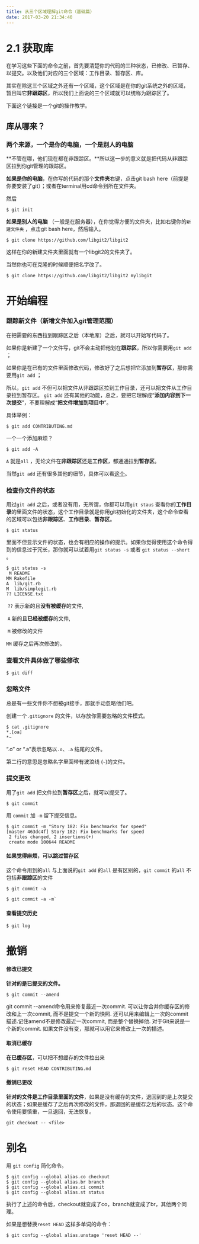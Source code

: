 ```yaml
---
title: 从三个区域理解git命令（基础篇）
date: 2017-03-20 21:34:40
---
```


# 2.1 获取库

在学习这些下面的命令之前，首先要清楚你的代码的三种状态，已修改、已暂存、以提交。以及他们对应的三个区域：工作目录、暂存区、库。

其实在除这三个区域之外还有一个区域，这个区域是在你的git系统之外的区域，暂且叫它**非跟踪区**，所以我们上面说的三个区域就可以统称为跟踪区了。

下面这个链接是一个git的操作教学。

[](https://try.github.io)

## 库从哪来？

### 两个来源，一个是你的电脑，一个是别人的电脑

**不管在哪，他们现在都在非跟踪区。**所以这一步的意义就是把代码从非跟踪区拉到你git管理的跟踪区。

**如果是你的电脑**，在你写的代码的那个**文件夹**右键，点击git bash here（前提是你要安装了git）；或者在terminal用cd命令到所在文件夹。

然后

```
$ git init
```

**如果是别人的电脑** （一般是在服务器），在你觉得方便的文件夹，比如右键你的`新建文件夹` ，点击git bash here，然后输入。

```
$ git clone https://github.com/libgit2/libgit2
```

这样在你的新建文件夹里面就有一个libgit2的文件夹了。

当然你也可在克隆的时候顺便把名字改了。

```
$ git clone https://github.com/libgit2/libgit2 mylibgit
```

# 开始编程

### 跟踪新文件（新增文件加入git管理范围）

在把需要的东西拉到跟踪区之后（本地库）之后，就可以开始写代码了。

如果你是新建了一个文件写，git不会主动把他划在**跟踪区**，所以你需要用`git add` ；

如果你是在已有的文件里面修改代码，修改好了之后想把它添加到**暂存区**，那你需要用`git add` ；

所以，`git add` 不但可以把文件从非跟踪区拉到工作目录，还可以把文件从工作目录拉到暂存区。 `git add` 还有其他的功能，总之，要把它理解成“**添加内容到下一次提交**”，不要理解成“**把文件增加到项目中**”。

具体举例：

```$ git add README~~~
$ git add CONTRIBUTING.md
```

一个一个添加麻烦？

~~~
$ git add -A
~~~

`A` 就是`all` ，无论文件在**非跟踪区**还是**工作区**，都通通拉到**暂存区**。

当然`git add` 还有很多其他的细节，具体可以看[这个](https://git-scm.com/docs/git-add)。

### 检查你文件的状态

用过`git add` 之后，或者没有用，无所谓，你都可以用`git staus` 查看你的**工作目录**的里面文件的状态，这个工作目录就是你用git初始化的文件夹，这个命令查看的区域可以包括**非跟踪区**、**工作目录**、**暂存区**。

~~~
$ git status
~~~

里面不但显示文件的状态，也会有相应的操作的提示。如果你觉得使用这个命令得到的信息过于冗长，那你就可以试着用`git status -s` 或者 `git status --short` 。

```
$ git status -s
 M README
MM Rakefile
A  lib/git.rb
M  lib/simplegit.rb
?? LICENSE.txt
```

 `??` 表示新的且**没有被缓存**的文件,

 `A` 新的且**已经被缓存**的文件,

 `M` 被修改的文件

`MM` 缓存之后再次修改的。

### 查看文件具体做了哪些修改

```
$ git diff
```

### 忽略文件

总是有一些文件你不想被git接手，那就手动忽略他们吧。

创建一个`.gitignore` 的文件，以存放你需要忽略的文件模式。

```
$ cat .gitignore
*.[oa]
*~
```

 “.o” or “.a”表示忽略以`.o`、`.a` 结尾的文件。

第二行的意思是忽略名字里面带有波浪线 (`~`)的文件。

### 提交更改

用了`git add` 把文件拉到**暂存区**之后，就可以提交了。

```
$ git commit
```

用 `commit` 加 `-m` 留下提交信息。

```
$ git commit -m "Story 182: Fix benchmarks for speed"
[master 463dc4f] Story 182: Fix benchmarks for speed
 2 files changed, 2 insertions(+)
 create mode 100644 README
```

#### 如果觉得麻烦，可以跳过暂存区

这个命令用到的`all` 与上面说的`git add` 的`all` 是有区别的，`git commit` 的`all` 不包括**非跟踪区**的文件

~~~
$ git commit -a
~~~

~~~
$ git commit -a -m`
~~~

#### 查看提交历史

~~~
$ git log
~~~

# 撤销

#### 修改已提交

**针对的是已提交的文件。**

```
$ git commit --amend
```

git commit --amend命令用来修复最近一次commit. 可以让你合并你缓存区的修改和上一次commit, 而不是提交一个新的快照. 还可以用来编辑上一次的commit描述.记住amend不是修改最近一次commit, 而是整个替换掉他. 对于Git来说是一个新的commit. 如果文件没有变，那就可以用它来修改上一次的描述。

#### 取消已缓存

**在已缓存区**，可以把不想缓存的文件拉出来

```
$ git reset HEAD CONTRIBUTING.md
```

#### 撤销已更改

**针对的文件是工作目录里面的文件**，如果是没有缓存的文件，退回到的是上次提交的状态；如果是缓存了之后再次修改的文件，那退回的是缓存之后的状态。这个命令使用要慎重，一旦退回，无法恢复。

~~~
git checkout -- <file>
~~~

# 别名

用 `git config` 简化命令。

```
$ git config --global alias.co checkout
$ git config --global alias.br branch
$ git config --global alias.ci commit
$ git config --global alias.st status
```

执行了上述的命令后，checkout就变成了co，branch就变成了br，其他两个同理。

如果是想替换`reset HEAD` 这样多单词的命令：

```
$ git config --global alias.unstage 'reset HEAD --'
```
